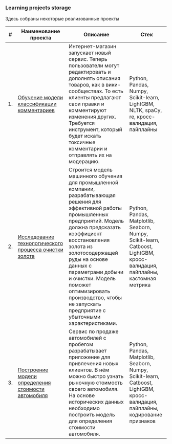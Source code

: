 ### Learning projects storage

Здесь собраны некоторые реализованные проекты

| #    | Наименование проекта                | Описание                                                     | Стек                                                         |
| ---- | ------------------------------------------------------------ | ------------------------------------------------------------ | ------------------------------------------------------------ |
| 1.   | [Обучение модели классификации комментариев](https://github.com/Muirehen/learning_projects/tree/master/comments_toxicity) | Интернет-магазин запускает новый сервис. Теперь пользователи могут редактировать и дополнять описания товаров, как в вики-сообществах. То есть клиенты предлагают свои правки и комментируют изменения других. Требуется инструмент, который будет искать токсичные комментарии и отправлять их на модерацию. | Python, Pandas, Numpy, Scikit-learn, LightGBM, NLTK, spaCy, re, кросс-валидация, пайплайны|
| 2.   | [Исследование технологического процесса очистки золота](https://github.com/Muirehen/learning_projects/tree/master/gold_prediction) | Строится модель машинного обучения для промышленной компании, разрабатывающая решения для эффективной работы промышленных предприятий. Модель должна предсказать коэффициент восстановления золота из золотосодержащей руды на основе данных с параметрами добычи и очистки. Модель поможет оптимизировать производство, чтобы не запускать предприятие с убыточными характеристиками. | Python, Pandas, Matplotlib, Seaborn, Numpy, Scikit-learn, Catboost, LightGBM, кросс-валидация, пайплайны, кастомная метрика |
| 3.   | [Построение модели определения стоимости автомобиля](https://github.com/Muirehen/learning_projects/tree/master/price_prediction) | Сервис по продаже автомобилей с пробегом разрабатывает приложение для привлечения новых клиентов. В нём можно быстро узнать рыночную стоимость своего автомобиля. На основе исторических данных необходимо построить модель для определения стоимости автомобиля.| Python, Pandas, Matplotlib, Seaborn, Numpy, Scikit-learn, Catboost, LightGBM, кросс-валидация, пайплайны, кодирование признаков|
